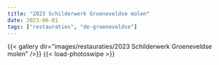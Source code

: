```yaml
---
title: "2023 Schilderwerk Groeneveldse molen"
date: 2023-06-01
tags: ["restauraties", "de-groeneveldse"]
---
```


{{< gallery dir="images/restauraties/2023 Schilderwerk Groeneveldse molen" />}}
{{< load-photoswipe >}}